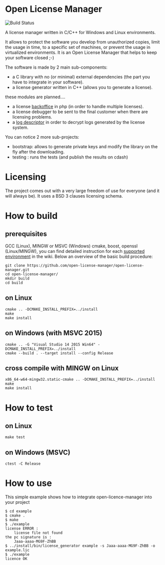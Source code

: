 # Open License Manager
![Build Status](https://travis-ci.org/open-license-manager/open-license-manager.png "Build Status")

A license manager written in C/C++ for Windows and Linux environments.

It allows to protect the software you develop from unauthorized copies,
limit the usage in time, to a specific set of machines, or prevent the usage in 
virtualized environments. It is an Open License Manager that helps to keep your 
software closed ;-)

The software is made by 2 main sub-components:
 * a C library with no (or minimal) external dependencies (the part you have to integrate in your software).
 * a license generator written in C++ (allows you to generate a license).
 
these modules are planned....
 * a license [backoffice](../../issues/7) in php (in order to handle multiple licenses).
 * a license debugger to be sent to the final customer when there are licensing problems. 
 * a [log descriptor](../../issues/8) in order to decrypt logs generated by the license system.

You can notice 2 more sub-projects:
 * bootstrap: allows to generate private keys and modify the library on the fly after the downloading.
 * testing  : runs the tests (and publish the results on cdash)
 
Licensing
=====================
The project comes out with a very large freedom of use for everyone (and it will always be). 
It uses a BSD 3 clauses licensing schema. 

How to build
============

## prerequisites
GCC (Linux), MINGW or MSVC (Windows)
cmake, boost, openssl (Linux/MINGW), you can find detailed instruction for each [supported environment](https://github.com/open-license-manager/open-license-manager/wiki/Build-and-install---Linux) in the wiki. Below an overview of the basic build procedure:

```
git clone https://github.com/open-license-manager/open-license-manager.git
cd open-license-manager/
mkdir build
cd build
```

## on Linux
```
cmake .. -DCMAKE_INSTALL_PREFIX=../install
make
make install
```

## on Windows (with MSVC 2015)
```
cmake .. -G "Visual Studio 14 2015 Win64" -DCMAKE_INSTALL_PREFIX=../install
cmake --build . --target install --config Release
```

## cross compile with MINGW on Linux
```
x86_64-w64-mingw32.static-cmake .. -DCMAKE_INSTALL_PREFIX=../install
make
make install
```

How to test
===========

## on Linux
```
make test
```

## on Windows (MSVC)
```
ctest -C Release
```

How to use
==========

This simple example shows how to integrate open-licence-manager into your project

```
$ cd example
$ cmake .
$ make
$ ./example
license ERROR :
    license file not found
the pc signature is :
    Jaaa-aaaa-MG9F-ZhBB
$ ../install/bin/license_generator example -s Jaaa-aaaa-MG9F-ZhBB -o example.lic 
$ ./example
licence OK
```
